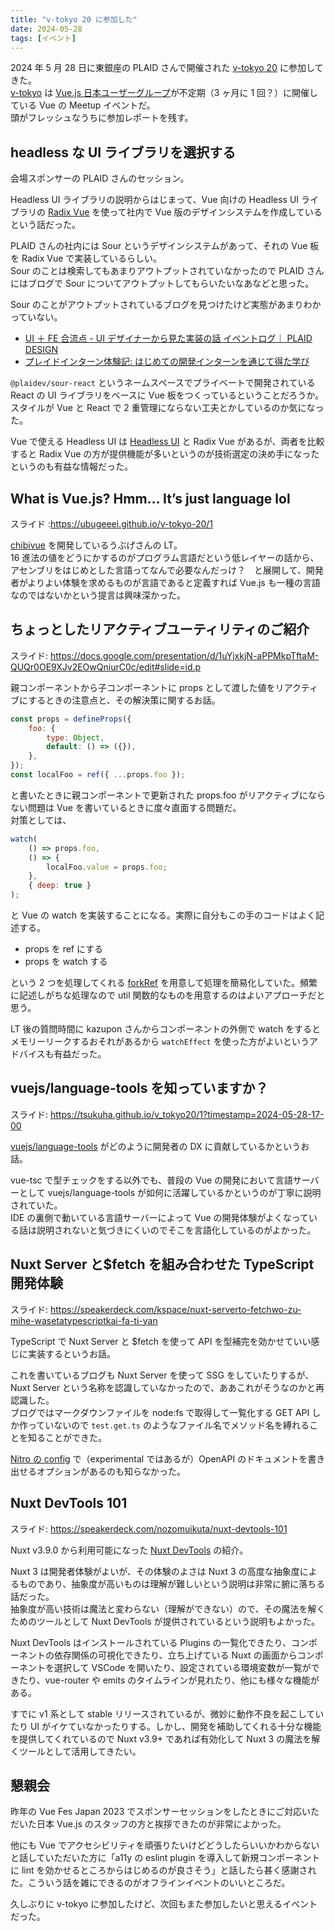 ```yaml
---
title: "v-tokyo 20 に参加した"
date: 2024-05-28
tags: [イベント]
---
```


2024 年 5 月 28 日に東銀座の PLAID さんで開催された [v-tokyo 20](https://vuejs-meetup.connpass.com/event/318066/) に参加してきた。  
[v-tokyo](https://vuejs-meetup.connpass.com/) は [Vue.js 日本ユーザーグループ](https://github.com/vuejs-jp/home)が不定期（3 ヶ月に 1 回？）に開催している Vue の Meetup イベントだ。  
頭がフレッシュなうちに参加レポートを残す。

## headless な UI ライブラリを選択する

会場スポンサーの PLAID さんのセッション。

Headless UI ライブラリの説明からはじまって、Vue 向けの Headless UI ライブラリの [Radix Vue](https://www.radix-vue.com/) を使って社内で Vue 版のデザインシステムを作成しているという話だった。

PLAID さんの社内には Sour というデザインシステムがあって、それの Vue 板を Radix Vue で実装しているらしい。  
Sour のことは検索してもあまりアウトプットされていなかったので PLAID さんにはブログで Sour についてアウトプットしてもらいたいなあなどと思った。

Sour のことがアウトプットされているブログを見つけたけど実態があまりわかっていない。

- [UI ＋ FE 合流点 - UI デザイナーから見た実装の話 イベントログ｜ PLAID DESIGN](https://note.com/plaid_design/n/n57d1815d688d)
- [プレイドインターン体験記: はじめての開発インターンを通じて得た学び](https://tech.plaid.co.jp/intern-at-plaid-calloc)

`@plaidev/sour-react` というネームスペースでプライベートで開発されている React の UI ライブラリをベースに Vue 板をつくっているということだろうか。  
スタイルが Vue と React で 2 重管理にならない工夫とかしているのか気になった。

Vue で使える Headless UI は [Headless UI](https://headlessui.com/) と Radix Vue があるが、両者を比較すると Radix Vue の方が提供機能が多いというのが技術選定の決め手になったというのも有益な情報だった。

## What is Vue.js? Hmm… It’s just language lol

スライド :https://ubugeeei.github.io/v-tokyo-20/1

[chibivue](https://ubugeeei.github.io/chibivue/) を開発しているうぶげさんの LT。  
16 進法の値をどうにかするのがプログラム言語だという低レイヤーの話から、アセンブリをはじめとした言語ってなんで必要なんだっけ？　と展開して、開発者がよりよい体験を求めるものが言語であると定義すれば Vue.js も一種の言語なのではないかという提言は興味深かった。

## ちょっとしたリアクティブユーティリティのご紹介

スライド: https://docs.google.com/presentation/d/1uYjxkjN-aPPMkpTftaM-QUQr0OE9XJv2EOwQniurC0c/edit#slide=id.p

親コンポーネントから子コンポーネントに props として渡した値をリアクティブにするときの注意点と、その解決策に関するお話。

```javascript
const props = defineProps({
	foo: {
		type: Object,
		default: () => ({}),
	},
});
const localFoo = ref({ ...props.foo });
```

と書いたときに親コンポーネントで更新された props.foo がリアクティブにならない問題は Vue を書いているときに度々直面する問題だ。  
対策としては、

```javascript
watch(
	() => props.foo,
	() => {
		localFoo.value = props.foo;
	},
	{ deep: true }
);
```

と Vue の watch を実装することになる。実際に自分もこの手のコードはよく記述する。

- props を ref にする
- props を watch する

という 2 つを処理してくれる [forkRef](https://docs.google.com/presentation/d/1uYjxkjN-aPPMkpTftaM-QUQr0OE9XJv2EOwQniurC0c/edit#slide=id.g2e09d839be3_0_140) を用意して処理を簡易化していた。頻繁に記述しがちな処理なので util 関数的なものを用意するのはよいアプローチだと思う。

LT 後の質問時間に kazupon さんからコンポーネントの外側で watch をするとメモリーリークするおそれがあるから `watchEffect` を使った方がよいというアドバイスも有益だった。

## vuejs/language-tools を知っていますか？

スライド: https://tsukuha.github.io/v_tokyo20/1?timestamp=2024-05-28-17-00

[vuejs/language-tools](https://github.com/vuejs/language-tools) がどのように開発者の DX に貢献しているかというお話。

vue-tsc で型チェックをする以外でも、普段の Vue の開発において言語サーバーとして vuejs/language-tools が如何に活躍しているかというのが丁寧に説明されていた。  
IDE の裏側で動いている言語サーバーによって Vue の開発体験がよくなっている話は説明されないと気づきにくいのでそこを言語化しているのがよかった。

## Nuxt Server と$fetch を組み合わせた TypeScript 開発体験

スライド: https://speakerdeck.com/kspace/nuxt-serverto-fetchwo-zu-mihe-wasetatypescriptkai-fa-ti-yan

TypeScript で Nuxt Server と $fetch を使って API を型補完を効かせていい感じに実装するというお話。

これを書いているブログも Nuxt Server を使って SSG をしていたりするが、Nuxt Server という名称を認識していなかったので、ああこれがそうなのかと再認識した。  
ブログではマークダウンファイルを node:fs で取得して一覧化する GET API しか作っていないので `test.get.ts` のようなファイル名でメソッド名を縛れることを知ることができた。

[Nitro の config](https://nitro.unjs.io/config#openapi) で（experimental ではあるが）OpenAPI のドキュメントを書き出せるオプションがあるのも知らなかった。

## Nuxt DevTools 101

スライド: https://speakerdeck.com/nozomuikuta/nuxt-devtools-101

Nuxt v3.9.0 から利用可能になった [Nuxt DevTools](https://devtools.nuxt.com/) の紹介。

Nuxt 3 は開発者体験がよいが、その体験のよさは Nuxt 3 の高度な抽象度によるものであり、抽象度が高いものは理解が難しいという説明は非常に腑に落ちる話だった。  
抽象度が高い技術は魔法と変わらない（理解ができない）ので、その魔法を解くためのツールとして Nuxt DevTools が提供されているという説明もよかった。

Nuxt DevTools はインストールされている Plugins の一覧化できたり、コンポーネントの依存関係の可視化できたり、立ち上げている Nuxt の画面からコンポーネントを選択して VSCode を開いたり、設定されている環境変数が一覧ができたり、vue-router や emits のタイムラインが見れたり、他にも様々な機能がある。

すでに v1 系として stable リリースされているが、微妙に動作不良を起こしていたり UI がイケていなかったりする。しかし、開発を補助してくれる十分な機能を提供してくれているので Nuxt v3.9+ であれば有効化して Nuxt 3 の魔法を解くツールとして活用してきたい。

## 懇親会

昨年の Vue Fes Japan 2023 でスポンサーセッションをしたときにご対応いただいた日本 Vue.js のスタッフの方と挨拶できたのが非常によかった。

他にも Vue でアクセシビリティを頑張りたいけどどうしたらいいかわからないと話していただいた方に「a11y の eslint plugin を導入して新規コンポーネントに lint を効かせるところからはじめるのが良さそう」と話したら甚く感謝された。こういう話を雑にできるのがオフラインイベントのいいところだ。

久しぶりに v-tokyo に参加したけど、次回もまた参加したいと思えるイベントだった。
